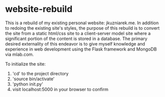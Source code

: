 # website-rebuild
This is a rebuild of my existing personal website: jkuzniarek.me.
In addition to redoing the existing site's styles, the purpose of this rebuild is to convert the site from a static html/css site to a client-server model site where a significant portion of the content is stored in a database.
The primary desired externality of this endeavor is to give myself knowledge and experience in web development using the Flask framework and MongoDB via mlab.com.

To initialize the site:
1. 'cd' to the project directory
2. 'source bin/activate'
2. 'python init.py'
3. visit localhost:5000 in your browser to confirm
